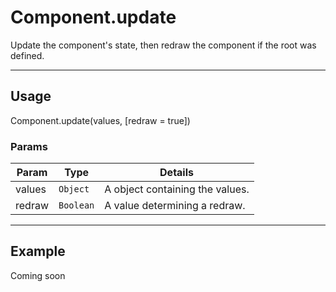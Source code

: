 # Component.update

Update the component's state, then redraw the component if the root was defined.

----------------------------------------------------------------------

## Usage

Component.update(values, [redraw = true])

### Params

| Param               | Type      | Details                          |
| ------------------- | --------- | -------------------------------- |
| values              | `Object`  | A object containing the values.  |
| redraw              | `Boolean` | A value determining a redraw.    |

----------------------------------------------------------------------

## Example

Coming soon
